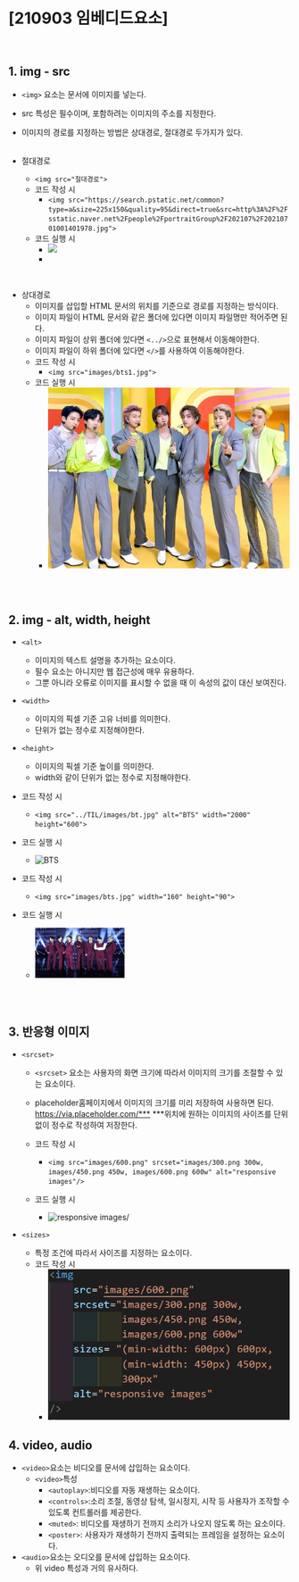 # [210903 임베디드요소]

</br>

## 1. img - src

- ```<img>``` 요소는 문서에 이미지를 넣는다.
- src 특성은 필수이며, 포함하려는 이미지의 주소를 지정한다.
- 이미지의 경로를 지정하는 방법은 상대경로, 절대경로 두가지가 있다.
</br></br>

- 절대경로
  - ```<img src="절대경로">```
  - 코드 작성 시
    - ```<img src="https://search.pstatic.net/common?type=a&size=225x150&quality=95&direct=true&src=http%3A%2F%2Fsstatic.naver.net%2Fpeople%2FportraitGroup%2F202107%2F20210701001401978.jpg">```
  - 코드 실행 시
    - <img src="https://search.pstatic.net/common?type=a&size=225x150&quality=95&direct=true&src=http%3A%2F%2Fsstatic.naver.net%2Fpeople%2FportraitGroup%2F202107%2F20210701001401978.jpg">
    - 
</br>

- 상대경로
  - 이미지를 삽입할 HTML 문서의 위치를 기준으로 경로를 지정하는 방식이다.
  - 이미지 파일이 HTML 문서와 같은 폴더에 있다면 이미지 파일명만 적어주면 된다.
  - 이미지 파일이 상위 폴더에 있다면 ```<../>```으로 표현해서 이동해야한다.
  - 이미지 파일이 하위 폴더에 있다면 ```</>```를 사용하여 이동해야한다.</br>
  - 코드 작성 시
    - ```<img src="images/bts1.jpg">```
  - 코드 실행 시
    - <img src="images/bts1.jpg">
</br></br>

## 2. img - alt, width, height

- ```<alt>```
  - 이미지의 텍스트 설명을 추가하는 요소이다.
  - 필수 요소는 아니지만 웹 접근성에 매우 유용하다.
  - 그뿐 아니라 오류로 이미지를 표시할 수 없을 때 이 속성의 값이 대신 보여진다.

- ```<width>```
  - 이미지의 픽셀 기준 고유 너비를 의미한다.
  - 단위가 없는 정수로 지정해야한다.

- ```<height>```
  - 이미지의 픽셀 기준 높이를 의미한다.
  - width와 같이 단위가 없는 정수로 지정해야한다.

- 코드 작성 시
  - ```<img src="../TIL/images/bt.jpg" alt="BTS" width="2000" height="600">```

- 코드 실행 시
  - <img src="../TIL/images/bt.jpg" alt="BTS" width="2000" height="300">

- 코드 작성 시
  - ```<img src="images/bts.jpg" width="160" height="90">```

- 코드 실행 시
  - <img src="images/bts.jpg" width="160" height="90">
  
</br></br>

## 3. 반응형 이미지

- ```<srcset>```

  - ```<srcset>``` 요소는 사용자의 화면 크기에 따라서 이미지의 크기를 조절할 수 있는 요소이다.
  - placeholder홈페이지에서 이미지의 크기를 미리 저장하여 사용하면 된다. <https://via.placeholder.com/***>  ***위치에 원하는 이미지의 사이즈를 단위없이 정수로 작성하여 저장한다.
  - 코드 작성 시
    - ```<img src="images/600.png" srcset="images/300.png 300w, images/450.png 450w, images/600.png 600w" alt="responsive images"/>```

  - 코드 실행 시
    - <img src="images/600.png" srcset="images/300.png 300w, images/450.png 450w, images/600.png 600w" alt="responsive images/">

- ```<sizes>```
  - 특정 조건에 따라서 사이즈를 지정하는 요소이다.
  - 코드 작성 시
    - <img src="images/sizes.PNG">

## 4. video, audio

- ```<video>```요소는 비디오를 문서에 삽입하는 요소이다.
  - ```<video>```특성
    - ```<autoplay>```:비디오를 자동 재생하는 요소이다.
    - ```<controls>```:소리 조절, 동영상 탐색, 일시정지, 시작 등 사용자가 조작할 수 있도록 컨트롤러를 제공한다.
    - ```<muted>```: 비디오를 재생하기 전까지 소리가 나오지 않도록 하는 요소이다.
    - ```<poster>```: 사용자가 재생하기 전까지 출력되는 프레임을 설정하는 요소이다.
- ```<audio>```요소는 오디오를 문서에 삽입하는 요소이다.
  - 위 video 특성과 거의 유사하다.